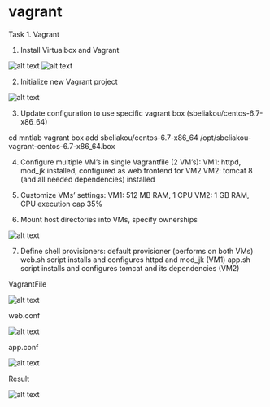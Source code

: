 # vagrant

Task 1. Vagrant

1. Install Virtualbox and Vagrant

![alt text](https://github.com/yauhenmihura/vagrant/blob/master/sources/pics/1.png "task1")
![alt text](https://github.com/yauhenmihura/vagrant/blob/master/sources/pics/11.png "task1")


2. Initialize new Vagrant project

![alt text](https://github.com/yauhenmihura/vagrant/blob/master/sources/pics/2.png "task2")

3. Update configuration to use specific vagrant box (sbeliakou/centos-6.7-x86_64)

cd mntlab
vagrant box add sbeliakou/centos-6.7-x86_64 /opt/sbeliakou-vagrant-centos-6.7-x86_64.box 

4. Configure multiple VM’s in single Vagrantfile (2 VM’s):
VM1: httpd, mod_jk installed, configured as web frontend for VM2
VM2: tomcat 8 (and all needed dependencies) installed

5. Customize VMs’ settings:
VM1: 512 MB RAM, 1 CPU
VM2: 1 GB RAM, CPU execution cap 35%

6. Mount host directories into VMs, specify ownerships

![alt text](https://github.com/yauhenmihura/vagrant/blob/master/sources/pics/mount.png "task6")

7. Define shell provisioners:
default provisioner (performs on both VMs)
web.sh script installs and configures httpd and mod_jk (VM1)
app.sh script installs and configures tomcat and its dependencies (VM2)

VagrantFile 

![alt text](https://github.com/yauhenmihura/vagrant/blob/master/sources/pics/Vagrantfile.png "task7")

web.conf

![alt text](https://github.com/yauhenmihura/vagrant/blob/master/sources/pics/web.png "task7")

app.conf

![alt text](https://github.com/yauhenmihura/vagrant/blob/master/sources/pics/app.png "task7")

Result

![alt text](https://github.com/yauhenmihura/vagrant/blob/master/sources/pics/result.png "task7")
